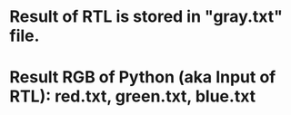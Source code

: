 # Result of RTL is stored in "gray.txt" file.
# Result RGB of Python (aka Input of RTL): red.txt, green.txt, blue.txt 
